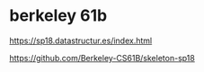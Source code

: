 # berkeley 61b
https://sp18.datastructur.es/index.html 

https://github.com/Berkeley-CS61B/skeleton-sp18
